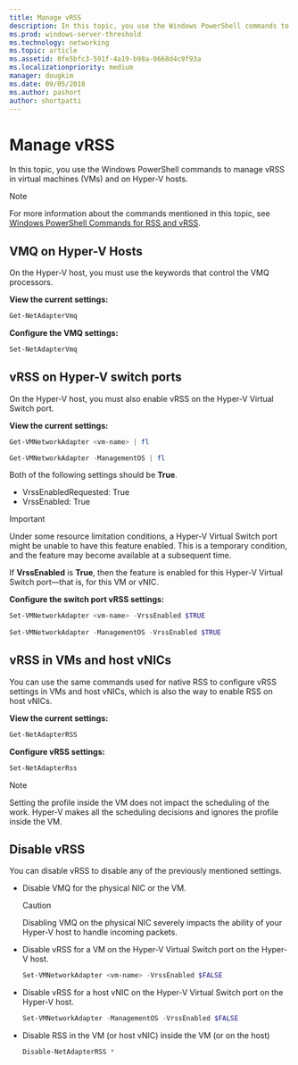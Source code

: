 ```yaml
---
title: Manage vRSS
description: In this topic, you use the Windows PowerShell commands to manage vRSS in virtual machines (VMs) and on Hyper-V hosts.
ms.prod: windows-server-threshold
ms.technology: networking
ms.topic: article
ms.assetid: 0fe5bfc3-591f-4a19-b98a-0668d4c9f93a
ms.localizationpriority: medium
manager: dougkim
ms.date: 09/05/2018
ms.author: pashort
author: shortpatti
---
```


# Manage vRSS

In this topic, you use the Windows PowerShell commands to manage vRSS in virtual machines \(VMs\) and on Hyper\-V hosts.

>[!NOTE]
>For more information about the commands mentioned in this topic, see [Windows PowerShell Commands for RSS and vRSS](vrss-wps.md).

## VMQ on Hyper-V Hosts

On the Hyper-V host, you must use the keywords that control the VMQ processors.

**View the current settings:** 

```PowerShell
Get-NetAdapterVmq
```

**Configure the VMQ settings:** 

```PowerShell
Set-NetAdapterVmq
```


## vRSS on Hyper-V switch ports

On the Hyper-V host, you must also enable vRSS on the Hyper\-V Virtual Switch port.

**View the current settings:**

```PowerShell
Get-VMNetworkAdapter <vm-name> | fl

Get-VMNetworkAdapter -ManagementOS | fl
```
    
Both of the following settings should be **True**. 

- VrssEnabledRequested: True
- VrssEnabled: True
    
>[!IMPORTANT]
>Under some resource limitation conditions, a Hyper\-V Virtual Switch port might be unable to have this feature enabled. This is a temporary condition, and the feature may become available at a subsequent time.
>
>If **VrssEnabled** is **True**, then the feature is enabled for this Hyper\-V Virtual Switch port—that is, for this VM or vNIC.

**Configure the switch port vRSS settings:**

```PowerShell
Set-VMNetworkAdapter <vm-name> -VrssEnabled $TRUE
    
Set-VMNetworkAdapter -ManagementOS -VrssEnabled $TRUE
```

## vRSS in VMs and host vNICs

You can use the same commands used for native RSS to configure vRSS settings in VMs and host vNICs, which is also the way to enable RSS on host vNICs.  

**View the current settings:**

```PowerShell
Get-NetAdapterRSS
```

**Configure vRSS settings:**

```PowerShell
Set-NetAdapterRss
```

>[!NOTE]
> Setting the profile inside the VM does not impact the scheduling of the work. Hyper\-V makes all the scheduling decisions and ignores the profile inside the VM.

## Disable vRSS

You can disable vRSS to disable any of the previously mentioned settings.

- Disable VMQ for the physical NIC or the VM.

  >[!CAUTION]
  >Disabling VMQ on the physical NIC severely impacts the ability of your Hyper\-V host to handle incoming packets.

- Disable vRSS for a VM on the Hyper\-V Virtual Switch port on the Hyper\-V host.

   ```PowerShell
   Set-VMNetworkAdapter <vm-name> -VrssEnabled $FALSE
   ```

- Disable vRSS for a host vNIC on the Hyper\-V Virtual Switch port on the Hyper\-V host.

   ```PowerShell
   Set-VMNetworkAdapter -ManagementOS -VrssEnabled $FALSE
   ```

- Disable RSS in the VM \(or host vNIC\) inside the VM \(or on the host\)

   ```PowerShell
   Disable-NetAdapterRSS *
   ```
